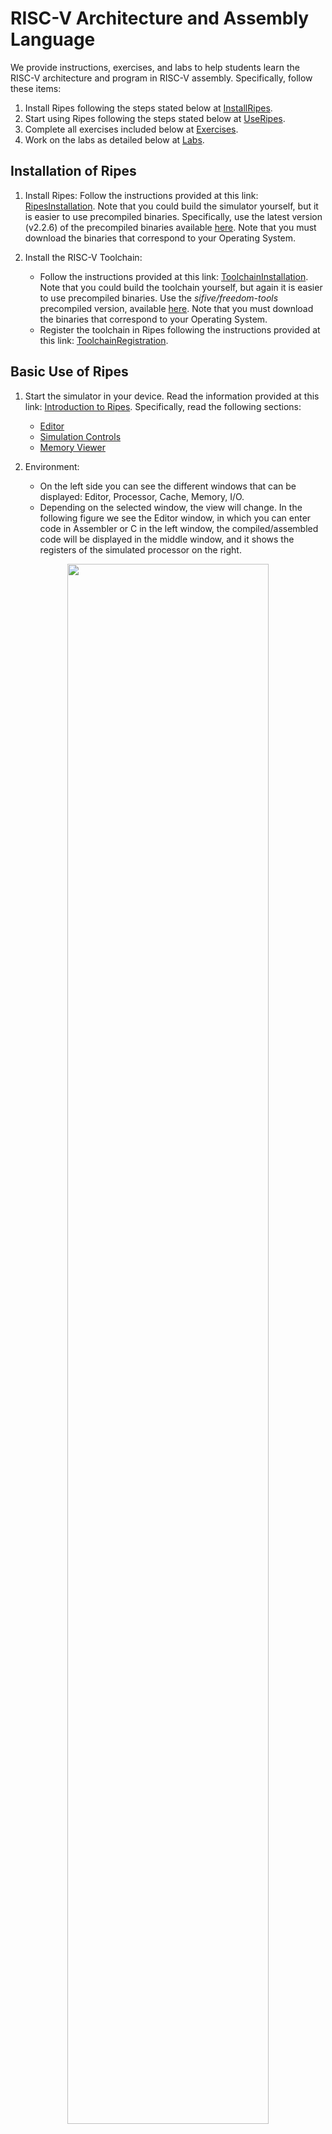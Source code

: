 # RISC-V Architecture and Assembly Language
We provide instructions, exercises, and labs to help students learn the RISC-V architecture and program in RISC-V assembly. Specifically, follow these items:
1. Install Ripes following the steps stated below at [InstallRipes](https://github.com/artecs-group/RVfpga-sim-addons/blob/main/Computer_Fundamentals/RiscvArchitectureAssembly/README.md#installation-of-ripes).
2. Start using Ripes following the steps stated below at [UseRipes](https://github.com/artecs-group/RVfpga-sim-addons/blob/main/Computer_Fundamentals/RiscvArchitectureAssembly/README.md#basic-use-of-ripes).
3. Complete all exercises included below at [Exercises](https://github.com/artecs-group/RVfpga-sim-addons/blob/main/Computer_Fundamentals/RiscvArchitectureAssembly/README.md#exercises-about-risc-v-architecture-and-assembly-in-ripes).
4. Work on the labs as detailed below at [Labs](https://github.com/artecs-group/RVfpga-sim-addons/blob/main/Computer_Fundamentals/RiscvArchitectureAssembly/README.md#labs-about-risc-v-architecture-and-assembly-in-ripes).

## Installation of Ripes

1. Install Ripes: Follow the instructions provided at this link: [RipesInstallation](https://github.com/mortbopet/Ripes?tab=readme-ov-file#downloading--installation). Note that you could build the simulator yourself, but it is easier to use precompiled binaries. Specifically, use the latest version (v2.2.6) of the precompiled binaries available [here](https://github.com/mortbopet/Ripes/releases). Note that you must download the binaries that correspond to your Operating System.

2. Install the RISC-V Toolchain:
    - Follow the instructions provided at this link: [ToolchainInstallation](https://github.com/mortbopet/Ripes/blob/master/docs/c_programming.md#toolchain). Note that you could build the toolchain yourself, but again it is easier to use precompiled binaries. Use the *sifive/freedom-tools* precompiled version, available [here](https://github.com/sifive/freedom-tools/releases/tag/v2020.04.0-Toolchain.Only). Note that you must download the binaries that correspond to your Operating System.
    - Register the toolchain in Ripes following the instructions provided at this link: [ToolchainRegistration](https://github.com/mortbopet/Ripes/blob/master/docs/c_programming.md#toolchain-registration).


## Basic Use of Ripes

1. Start the simulator in your device. Read the information provided at this link: [Introduction to Ripes](https://github.com/mortbopet/Ripes/blob/master/docs/introduction.md). Specifically, read the following sections:
    - [Editor](https://github.com/mortbopet/Ripes/blob/master/docs/introduction.md#the-editor-tab)  
    - [Simulation Controls](https://github.com/mortbopet/Ripes/blob/master/docs/introduction.md#controlling-the-simulator)  
    - [Memory Viewer](https://github.com/mortbopet/Ripes/blob/master/docs/introduction.md#the-memory-tab)  

2. Environment:
    - On the left side you can see the different windows that can be displayed: Editor, Processor, Cache, Memory, I/O.
    - Depending on the selected window, the view will change. In the following figure we see the Editor window, in which you can enter code in Assembler or C in the left window, the compiled/assembled code will be displayed in the middle window, and it shows the registers of the simulated processor on the right.

<p align="center">
  <img src="../Images/EditorFigure.png" width=80% height=80%>
</p>

#### Configuration

3. Before simulating the program, select the Single Cycle processor, enable the M extension and disable the C extension:

<p align="center">
  <img src="../Images/SingleCycle.png" width=80% height=80%>
</p>

#### RISC-V Assembly Program

4. The following RISC-V assembly program subtracts 1 to each element of vector ```v```.

```
  .global main
  
  .equ n ,10
  
  .data
  v: .word 12 ,1 , -2 ,15 , -8 ,4 , -31 ,8 ,8 ,25
  
  .text
  main:
    li s1 , n
    mv s2 , zero # s2 es i
    for:
      beq s2,s1,fin
      la t1 , v 		# t1= @base de v
      slli t3 ,s2 ,2 	# i*4
      add t2 ,t1 ,t3 	# t2= @efectiva de v[i]
      lw s3 ,0( t2)
      addi s3 ,s3 ,-1
      sw s3 ,0( t2)
      addi s2 ,s2 ,1 	# i=i+1
      j for
    fin:
    j fin
```

Copy the previous program into the left-most window of the editor tab in your Ripes simulator. The disassembled version will be generated, as shown below.

<p align="center">
  <img src="../Images/Ex1.png" width=80% height=80%>
</p>

5. The top menu allows us to control the simulation. By hovering the mouse over each button we are informed about its functionality.

<p align="center">
  <img src="../Images/Menu.png" width=40% height=40%>
</p>

6. We can execute the code step by step:
    - The “minor” and “major” arrows in the top menu allow us to go forward or backward instruction by instruction.
    - The current instruction is shown highlighted in red.

<p align="center">
  <img src="../Images/Execution.png" width=40% height=40%>
</p>

7. Disassembled/binary code window and registers window:
    - The registers will be updated as we progress through the program.
    - When a register is updated, it will be highlighted in yellow.
    - The middle window shows the disassembled code. Note that, unlike the source, it only includes instructions (not pseudo-instructions).

<p align="center">
  <img src="../Images/Registers.png" width=90% height=90%>
</p>

8. The Memory window allows us to visualize the different memory sections. The figure shows the .text section, which includes the text of the code. At the bottom you must select, from the “Go to section” menu, the .text section. You can check that the hexadecimal code corresponds to the program instructions in the Editor.

<p align="center">
  <img src="../Images/Memory.png" width=90% height=90%>
</p>

9. At the bottom, in the “Go to section” menu, we can switch to the .data section. You can check that the data correspond to the vector components in the Editor.

<p align="center">
  <img src="../Images/DataSection.png" width=90% height=90%>
</p>

#### C Program

10. To simulate a C program, write or copy it into the left window, marking "Input Type" as C language. For example, the next C program can be seen in the following figure (you can test it in your simulator):

<p align="center">
  <img src="../Images/Editor.png" width=90% height=90%>
</p>

```
int main(void)
{
   int i,result,num=7;

   if (num > 1){
      result = num;
      for (i=num-1;i>1;i--)
      result = result*i;
   }
   else
      result=1;

   printf("Factorial = %d",result);

   while(1);
}
```

11. On the top menu, set the appropriate compiler arguments in ```Edit-Settings```:
    - Compiler arguments: ```-O1``` (you can select other options such as ```-O0```, ```-O2```, ```-O3```, ```-Os```)

  <p align="center">
    <img src="../Images/Linker.png" width=90% height=90%>
  </p>

12. Next, compile the program by clicking on the hammer icon. If the program is correct, the disassembled version will appear in the central window:

<p align="center">
  <img src="../Images/Martillo.png" width=90% height=90%>
</p>

13. Run the program by clicking the "Fast Execution" button. The result of the factorial calculation will appear in the console:

<p align="center">
  <img src="../Images/Execution.png" width=70% height=70%>
</p>

14. Recompile the program with different optimization levels (see step 11 above) and compare the assembled programs generated by each of them.

15. Recompile the program with a -O0 optimization level and the following two different scenarios: M extension enabled and M extension disabled (see step 3 above). Compare the assembly code generated for the ```main``` function in each scenario.


## Exercises about RISC-V Architecture and Assembly in Ripes
We next provide a selection of the exercises proposed in Module 3 ([ExercisesModule3](https://www.fdi.ucm.es/profesor/mendias/FC2/FC2problems3.pdf)). In all cases, before completing the proposed tasks, you should try to implement the programs in RISC-V assembly and then compare your solution with the one provided. The remaining exercises provided in the sheet ([ExercisesModule3](https://www.fdi.ucm.es/profesor/mendias/FC2/FC2problems3.pdf)) should also be resolved and tested by the students in Ripes.

### Exercise 1
Write a RISC-V assembly program that implements the following code.

```
int x = 10, y = 5;
if (x >= y) {
 x = x + 2;
 y = y - 2;
}
```

Once you have completed your version of the program in assembly, compare it with the solution provided below and test the programs in Ripes. Do the following tasks (in this first exercise, we provide an example solution for these tasks, which can serve as a useful reference for completing the remaining exercises in a similar way):
- Analyze the assembled code. Pay special attention to the translation of pseudo-instructions to RISC-V instructions.
- Simulate the program in Ripes step-by-step. Test different values for ```x``` and ```y```.
- Analyze the registrs during the execution.
- Analyze the memory state at the beginning and at the end of the execution. Analyze both the ```.text``` and the ```.data``` sections.


*SOLUTION:*

```
.global main # Hace global la etiqueta " main "

.data # sección de datos iniciados
x: .word 10 # declara una variable de 32 bits de valor 10
y: .word 5

.text # sección de instrucciones
main:
    la t0,x # pseudo instrucción t0=@x
    la t1,y # pseudo instrucción t1=@y
    lw s1,0(t0) # s1 = 10
    lw s2,0(t1) # s2 =5
    blt s1,s2, fin # condición inversa s1 <s2
        addi s1,s1,2 # x=x+2
        addi s2,s2,-2 # y=y -2
    sw s1,0(t0)
    sw s2,0(t1)
fin:
j fin
```

*EXAMPLE SOLUTION FOR THE TASKS:*

**Analyze the assembled code. Pay special attention to the translation of pseudo-instructions to RISC-V instructions.**

On the right window you can see the assembled code generated by Ripes:

![image](https://github.com/user-attachments/assets/480b6ced-e66d-48b8-a87e-6cdbe836d5e4)

You can analyze the translation of each instruction. As an example, the first pseudo-instruction (```la t0,x```) is translated into two RISC-V instructions, where the first instruction (```auipc x5 0x10000```) adds the current PC (0x0) and a 32-bit value with the low 12 bits as 0 and the high 20 bits coming from the U-type immediate (0x10000), and the second instruction (```addi x5 x5 0```) changes nothing in this case. Note that ```t0``` is the alias for ```x5```. Note also that the resulting value is the address where variable x is stored in memory (0x10000000).

**Analyze the registrs during the execution.**

You can analyze the registers after each cycle. As an example, we next show the register file at the end of the ```if``` condition, which is met in this case:

![image](https://github.com/user-attachments/assets/a7f6b5e4-c0a4-4af7-b8bd-3d3743ae8918)

- x9=0xc, which is the result of adding 0x2 to the initial value of x (0xa).
- x18=0x3, which is the result of subtracting 0x2 to the initial value of y (0x5).

**Analyze the memory state at the beginning and at the end of the execution. Analyze both the ```.text``` and the ```.data``` sections.**

This is the .data section at the beginning:

![image](https://github.com/user-attachments/assets/b67fac70-b968-4c68-b098-5c779dee5679)

This is the .data section at the end:

![image](https://github.com/user-attachments/assets/92075615-a2a3-4787-85b9-34463ff5b696)

Finally, this is the .text section, that includes the assembled program in binary. You can compare it with the one shown in the Editor tab:

![image](https://github.com/user-attachments/assets/ef8e2d4a-1c9a-4376-bc03-2ef31cc9169a)


### Exercise 2
Write a RISC-V assembly program that implements the following code. 

```
int x = 5, y = 10;
if (x >= y) {
 x = x + 2;
 y = y + 2;
}
else {
 x = x - 2;
 y = y - 2;
}
```

Once you have completed your version of the program in assembly, compare it with the solution provided below and test the programs in Ripes. Do the same tasks as in Exercise 1.

*SOLUTION:*

```
.global main

.data # sección de datos iniciados
x: .word 5
y: .word 10


.text # sección de instrucciones
main:
    la t0,x # pseudoinstrucción t0=@x
    la t1,y # pseudoinstrucción t1=@y
    lw s1,0(t0) # s1 =5
    lw s2,0(t1) # s2 =10
    blt s1,s2, else # condición inversa s1 <s2
        addi s1,s1,2 # x=x+2
        addi s2,s2,2 # y=y+2
    j fin_if
    else:
        addi s1,s1,-2 # x = x -2;
        addi s2,s2,-2 # y = y -2
    fin_if:
    sw s1,0(t0)
    sw s2,0(t1)
fin:
j fin
```


### Exercise 6
The following program calculates the greatest common divisor of two numbers ```a``` and ```b``` according to the Euclidean algorithm. Write a RISC-V assembly program that implements the following code.

```
int a=5, b=15, gcd;
while (a  b) {
 if (a > b)
 a = a - b;
 else
 b = b - a;
}
gcd = a;
```

Once you have completed your version of the program in assembly, compare it with the solution provided below and test the programs in Ripes. Do the same tasks as in Exercise 1.

*SOLUTION:*

```
.global main

.data
a: .word 5
b: .word 15
mcd: .word 0

.text
main:
    la t1,a
    lw s1,0(t1) # s1 es a
    la t2,b
    lw s2,0(t2) # s2 es b
    while:
        beq s1,s2,fin_while
            ble s1,s2,else
                sub s1,s1,s2 # a=a-b
            j fin_if
            else:
                sub s2,s2,s1 # b=b-a
            fin_if:
        j while
    fin_while:
    la t3,mcd # t3 = @mcd
    sw s1,0(t3)
fin:
j fin
```


### Exercise 8
The following code increments the components of a vector with 10 elements. 

```
#define N 10
int V[N] = {12, 1, -2, 15, -8, 4, -31, 8, 8, 25};
for (i = 0; i < N; i++)
 V[i] = V[i] + 1;
```

This is a possible implementation in RISC-V assembly.

```
.global main

.equ n,10

.data
v: .word 12,1,-2,15,-8,4,-31,8,8,25

.text
main:
    li s1,n # s1=n
    mv s2,zero # s2 es i
    for:
    beq s2,s1,fin
        la t1,v # t1= @base de v
        slli t3,s2,2 # i*4
        add t2,t1,t3 # t2= @efectiva de v[i]
        lw s3,0(t2)
        addi s3,s3,1
        sw s3,0(t2)
        addi s2,s2,1 # i=i+1
    j for
fin:
j fin
```

Run the code and answer the following questions. Add screenshots of the execution to complement your answers.

- Briefly explain what the code does.
- Provide examples of the different addressing modes we explained in theory based on the instructions in the program (use examples of instructions, not pseudo-instructions).
- What instruction does the pseudo-instruction ```li s1, n``` translate to? You can view this in the ```firmware.dis``` file generated by the RISC-V compiler provided with PlatformIO:

![image](https://github.com/user-attachments/assets/02287f69-8375-4e0e-9a3b-78c2abd7e251)

- What instruction does the pseudo-instruction ```mv s2, zero``` translate to?
- To which machine instruction in hexadecimal does the pseudo-instruction ```mv s2, zero``` translate? Considering the format of RISC-V instructions, explain which fields the machine instruction contains.
- Take a screenshot of the memory viewer clearly identifying, one by one, the instructions that make up the for loop. Are they properly aligned?
- Take a screenshot of the memory viewer at the end of each iteration, showing how the vector evolves.
- In this code, a simple modification can be made to improve its performance. Write modified code, explain why it improves efficiency, and show a screenshot in which the final vector is visible in memory.
- Modify the code so that it subtracts 1 from the components whose stored value is odd and adds 1 to the components whose stored value is even.


### Exercise 9
The following code counts the number of components greater than 0 within a vector with 6 elements. Translate it into RISC-V assembly code. 

```
#define N 6
int V[N] = {14, 1, -2, 7, -8, 4};
int count = 0;
for (i = 0; i < N; i++) {
 if (V[i] > 0)
 count = count + 1;
}
```

Once you have completed your version of the program in assembly, compare it with the solution provided below and test the programs in Ripes. Do the same tasks as in Exercise 1.

*SOLUTION:*

```
.global main

.equ n,6

.data
v: .word -14,1,-2,-7,-8,4
count: .word 0

.text
main:
la t1,v # t1 tiene la dirección base de v
li t2,n # t2=n
li t3,0 # t3 es el índice
li s2,0 # s2 = count =0
for:
   bge t3,t2,fin_for
   slli t5,t3,2 # t5=i*4
   add t5,t5,t1 # @=i*4+ @b
   lw s1,0(t5) # @s1=v[i]
   li t6,0 # t6 =0
   if:
   ble s1,t6,fin_if
       addi s2,s2,1
   fin_if:
   addi t3,t3,1
   j for
fin_for:
la t1,count
sw s2,0(t1)
end:
j end
```


### Exercise 16
Write a C and a RISC-V assembly program to implement a variant of the bubble sort algorithm. This variant sorts the elements of the vector according to the following code. 

```
do {
 swapped = false
 for (i = 0; i <= N-2; i++){
 if (V[i] > V[i+1]){
 swap( V[i], V[i+1] )
 swapped = true
 }
} while swapped
```

*PROGRAM IN C:*

```
#define N 4

int V[N]={5,2,3,1};

void main(void)
{
   int swapped=1, i;

   while(swapped){
       swapped=0;
       for (i=0; i<(N-1); i++){
           if (V[i] > V[i+1]){
               swap(&V[i], &V[i+1]);
               swapped=1;
           }
       }
   }

   while(1);

}

void swap(int *V, int *W){
   int temp;
   temp=*V;
   *V=*W;
   *W=temp;
}
```

*PROGRAM IN RISC-V ASSEMBLY:*

```
.global main
.equ n, 10

.data
V: .word 2,5,6,0,9,4,6,5,-10,-1

.text
main:
li s4,n # s1 =n
addi s4,s4,-1
do:
   mv s3,zero # s3= swapped = false
   mv s5,zero # t1=i
   for:
       bge s5,s4, fin_for
       la t2,V # t2= @base v
       slli t3,s5,2 # i*4
       add a0,t3,t2 # @i
       lw s1,0(a0) # V[i]
       addi a1,a0,4 # @i +1
       lw s2,0(a1) # V[i +1]
       if:
           ble s1,s2,fin_if
           call swap
           li s3,1 # swapped = true
       fin_if:
       addi s5,s5,1
   j for
   fin_for:
   li t4,1
beq s3,t4,do
fin:
j fin

swap:
    addi sp,sp,-8
    sw s1,0(sp)
    sw s2,4(sp)
    lw s1,0(a0)
    lw s2,0(a1)
    sw s1,0(a1)
    sw s2,0(a0)
    lw s1,0(sp)
    lw s2,4(sp)
    addi sp,sp,8
jr ra # también ret
```

Complete the following tasks (do them for the two programs, unless stated differently):
- Test the execution of the programs step-by-step. Take several screenshots during the execution of the program at relevant points, showing the instructions, registers, and memory. For example, you can show the evolution of memory as the data gets sorted.
- Explain the prologue for the ```swap``` function.
- Is the ```swap``` function a leaf or non-leaf subroutine? What is the difference, and how does it affect the prologue?
- Copy the instructions that prepare the input parameters for the ```swap``` subroutine. Are the parameters passed by value or by reference? Why?
- Finally, compile the C code with optimization levels -O0 and -O1, and repeat the previous item. This item can only be tested in Whisper or Ripes, not on the board.


### Exercise 17
Given the following RISC-V assembly code:

```
.global main

.equ n ,5

.data
res: .word 0

.text
main:
  li a1 , n
  la s3 , res
  call factorial
  sw a0 ,0( s3 )
  fin:
  j fin

factorial:
  # prologo
  addi sp , sp , -8
  sw s1 ,0( sp )
  sw s2 ,4( sp )
  # cuerpo
  li s1 ,1
  mv s2 , a1
  li s3 ,1
  for:
    ble s2 , s3 , fin_for
    mul s1 , s1 , s3
    addi s2 , s2 , -1
    j for
  fin_for:
  mv a0 , s1
  # epilogo
  lw s1 ,0( sp )
  lw s2 ,4( sp )
  addi sp , sp ,8
  jr ra
```

Run the code and answer the following questions. Add screenshots to complement your answers.

- The code contains three errors. Identify and correct them. Copy the modified code, explain the corrections, and include a screenshot illustrating its functionality.
- Find examples of each of the formats used in RISCV (R, I, S, B, U, J) and explain these formats in detail based on the examples shown.
- What values does the stack contain, and what is the value of sp during the execution of the subroutine? Justify your answer.
- Suppose the processor did not include the M extension (you can research this extension online). Perform the multiplication in the factorial function by calling a new subroutine that calculates the multiplication through successive additions (within a loop, add the multiplicand as many times as indicated by the multiplier). Show and explain the modifications you made and illustrate their execution. Emphasize the management involved in introducing a new nested subroutine, particularly in terms of saving registers and the evolution of the stack.

### Extension to Exercise 17
The following code is a possible implementation in C of the computation of the factorial of a random integer number. Analyze the assembly functions generated with different optimization levels (-O0, -O1, -O2, -O3, -Os), and explain the differences between them. Analyze the simulation of each scenario in Ripes.

```
#include <stdio.h>
#include <stdlib.h>
#include <time.h>

int main(void)
{
   int i,result,num;

   srand(time(NULL));
   num = (rand() % 10) + 1;

   if (num > 1){
      result = num;
      for (i=num-1;i>1;i--)
      result = result*i;
   }
   else
      result=1;

   printf("Factorial = %d",result);

   while(1);
}
```


### Exercise 18
Given two points ```P1(x1, y1)``` and ```P2(x2, y2)```, their Chebyshev distance can be calculated with the following algorithm: 

```
int chebyshev(int x1, int y1, int x2, int y2)
{
 int d1, d2;
 d1 = abs(x1 - x2)
 d2 = abs(y1 - y2)
 if (d2 > d1)
 d1 = d2;
 return d1;
}
```

Write a RISC-V assembly function, ```chebyshev(x1,x2,y1,y2)```, which will receive the coordinates of two points P1 and P2 and will return their Chebyshev distance. This function will call another function that calculates the absolute value of a given number.

Then, program the following code and test it in Ripes. The program stores (into a vector D) the Chebyshev distances of a point P to each of the points within a vector V with N elements. P, V y D will be global variables. Vector V will contain 2N integers such that the i-th point will have coordinates (x, y) = (V[2*i], V[2*i + 1]) 

```
#define N, ...
int Px, Py; // x , y coordinates of point P
int V[2N]; //Vector with N points V=[x0,y0,x1,y1,...]
int D[N]; //Vector with N distances
void main(void)
{
int i;
for (i = 0; i < N; i++)
 D[i] = chebyshev(Px, Py, V[2*i], V[2*i + 1]);
}
```

Once you have completed your version of the program in assembly, compare it with the solution provided below and test the programs in Ripes. Do the following tasks:
- Analyze and simulate the RISC-V assembly program in Ripes. Pay special attention to the RISC-V calling convention.

*SOLUTION:*

```
.global main
.equ n,5 #nº de puntos a testear (2*n componentes)

.data
P: .word 4,5 # coordenadas x e y del punto P
V: .word 1,2,-3,4,5,9,17,-15,20,12 # Vector de N puntos V=[x0,y0,x1,y1,...]
sol: .word 0,0,0,0,0

.text
main:
mv s1,zero
li s2,n
la s3,V
for:
bge s1,s2,fin_for
la s6,P
lw a0,0(s6)
lw a1,4(s6)
slli s4,s1,1
slli s4,s4,2
add s4,s4,s3
lw a2,0(s4)
lw a3,4(s4)
call chebyshev
la s5,sol
slli s4,s1,2
add s4,s4,s5
sw a0,0(s4)
addi s1,s1,1
j for
fin_for:
j fin_for

chebyshev:
#prólogo
addi sp,sp,-12
sw s1,0(sp)
sw s2,4(sp)
sw ra,8(sp)
# cuerpo
d1:
sub s1,a0,a2 #x1 -x2
mv a0,s1
call abs
mv s1,a0
d2:
sub s2,a1,a3 #y1 -y2
mv a0,s2
call abs
mv s2,a0
if:
ble s2,s1,fin_call
mv s1,s2
fin_call:
mv a0,s1
# epílogo
lw s1,0(sp)
lw s2,4(sp)
lw ra,8(sp)
addi sp,sp,12
ret

abs:
bgez a0,pos
sub a0,zero,a0
pos:
ret
```


## Labs about RISC-V Architecture and Assembly in Ripes

### Lab 1

*NOTE: The script for the RISC-V Eclipse-based simulator is available here: [Lab 1 Spanish](https://drive.google.com/file/d/1vD-dEj_I9e0J7_fJanic2wUBde0CfJug/view?usp=drive_link) and [Lab 1 English](https://drive.google.com/file/d/1uVBFE2tmdGbNSWV2WaadVvWc9HtvPOEh/view?usp=drive_link).*

Test the following C example in Ripes:

```
main(){
   int a = 5 , b = 8;
   int mayor ;
  
   if ( a > b ) mayor = a ;
   else mayor = b ;
}
```

Test the following RISC-V assembly example code in Ripes:

```
.data
A: .word 5
B: .word 8
MAYOR: .word 0

.text
.global main

main:
  la t2 , A
  lw t0 , 0( t2 )
  la t3 , B
  lw t1 , 0( t3 )
  ble t0 , t1 , mayb
    la t4 , MAYOR
    sw t0 , 0( t4 )
    j fin
  mayb:
    la t4 , MAYOR
    sw t1 , 0( t4 )
fin:
j fin
```

Develop a RISC‐V assembly program that implements the following high‐level behavior. Build and debug the project in Ripes, and confirm that the result is correct.

```
#define N 10
int res = 0 ;
for (int i = 0; i < N; i++) {
    res += i;
}
```

Modify the previous program by adding a new output variable, ```res2```, where only the values of ```i``` that are multiples of 4 are accumulated. A number is a multiple of 4 if its two least significant binary bits are 00. To check this, use an ```and``` operation between ```i``` and 3 (which is 11 in binary) and verify if the result is 0 (multiple of 4) or not.

### Lab 2

*NOTE: The script for the RISC-V Eclipse-based simulator is available here: [Lab 2 Spanish](https://drive.google.com/file/d/1Arfs1Qzv8lMRCRRB0M0ugKqZXWSvwogY/view?usp=drive_link) and [Lab 2 English](https://drive.google.com/file/d/1wIz-KVbmyh0cShWmqq17FFPhKjqD4m2V/view?usp=drive_link).*

Develop a RISC‐V assembly program with the high‐level behavior shown next. This program will sort an integer vector V into a target vector W in ascending order. Note that the elements of W will be the elements of V, but sorted from minimum to maximum. The elements of V will be replaced with the value INT_MAX after they have been sorted in W. Build and debug the project in Ripes and confirm that the result is correct.

```
#define N 8
#define INT_MAX 65536

int V[N] = {‐7,3,‐9,8,15,‐16,0,3};
int W[N];
int min , index ;

for (j = 0; j < N; j++) {
    min = INT_MAX ;
    for (i = 0; i < N; i++) {
        if (V[i] < min ) {
            min = V[i];
            index = i ;
        }
    }
    W[j] = V[index];
    V[index] = INT_MAX ;
}
```

Create a new global integer variable called ```NumMay``` initialized to 0. At the end of the execution, this variable should store the number of elements in the vector ```V``` that are greater than or equal to five.

Include a new vector ```C``` where the data is sorted in descending order.

Include two new vectors, ```D``` and ```E```, in the code. The first should store the even elements in ascending order, and the second should store the odd elements in ascending order.

### Lab 3

*NOTE: The script for the RISC-V Eclipse-based simulator is available here: [Lab 3 Spanish](https://drive.google.com/file/d/1h-30tYPEItEp7HP_PFog_on8usOPHAIP/view?usp=drive_link) and [Lab 3 English](https://drive.google.com/file/d/1DG843vUgz7SzUuMzVe_iNZjI7YVk_Oyl/view?usp=drive_link).*

Develop a RISC‐V assembly program to multiply two integer numbers. Obviously, in this case the RISC‐V ```mul``` instruction cannot be used. Build and debug the project in Ripes and confirm that the result is correct.

```
int mul(int a, int b) {
    int res = 0;
    while (b > 0) {
        res += a;
        b‐‐;
    }
    return res;
}
```

Develop a RISC‐V assembly program to calculate the dot product of two vectors. Call the ```mul``` function implemented above. Build and debug the project in Ripes and confirm that the result is correct.

```
int dotprod(int V[], int W[], int n) {
    int acc = 0;
    for (int i = 0; i < n; i++) {
        acc += mul(V[i], W[i]);
    }
    return acc;
}
```

Develop a RISC‐V assembly program, which calls the two previous functions (```mul``` and ```dotprod```), to determine which of two vectors has a greater norm (length).

```
#define N 4
int A[] = {3,5,1,9}
int B[] = {1,6,2,3}
int res;
void main() {
    int normA = dotprod(A, A, N);
    int normB = dotprod(B, B, N);
    if (normA > normB)
        res = 0xa;
    else
        res = 0xb;
}
```

Add the following functionality to the previous program. This new functionality calculates of the weighted average of vector ```A```, using the values of ```B``` as weights. You can base it on the following pseudocode:

<img src="https://github.com/user-attachments/assets/4efd3cd9-3024-4536-92bf-a05d42fd5d8e" width="500" />

Note that the program must use two new functions that you must also implement in assembly:

Function ```idiv:```

<img src="https://github.com/user-attachments/assets/11790f62-f709-498b-acb9-ce2149e968df" width="250" />

Function ```vsum:```

<img src="https://github.com/user-attachments/assets/ef07d30c-9bb7-4474-a5e2-120abee36aaf" width="300" />


### Lab 4

*NOTE: The script for the RISC-V Eclipse-based simulator is available here: [Lab 4 Spanish](https://drive.google.com/file/d/1HYT762RhUX790BzBcWIhEE_K_vc6RVvk/view?usp=drive_link) and [Lab 4 English](https://drive.google.com/file/d/1njXjxYBLNCVi3pccEehvOG6DSoEcrCL9/view?usp=drive_link).*

Test in Ripes the following C program, that determines which of two vectors is farther from the origin.

```
# define N 5
int U [N ] = {5 , 2, -3 , 7 , 6};
int V [N ] = {6 , -1 , 1 , 0 , 3};
char mayor_u ;


void guardar ( char valor , char * ubicacion) {
   * ubicacion = valor ;
}


int mul (int a , int b) {
   int res = 0 , sign = 0;
   if (a < 0) {
     sign = 1;
     a = -a ;
   }
   while (a --) res += b;
   if ( sign )
     return - res ;
   else
     return res ;
}


int i_sqrt (int a) {
   int root = 0;
   while ( mul ( root , root ) < a ) {
     root ++;
   }
   return root ;
}


int eucl_dist (int w [] , int size ) {
   int acc = 0;
   for ( int i = 0; i < size ; i ++) {
     acc += mul (w[ i] , w[ i ]) ;
   }
   return i_sqrt ( acc );
}


void main () {
   int d_u = eucl_dist (U , N );
   int d_v = eucl_dist (V , N );
   char mayor = d_u > d_v ;
   guardar ( mayor , & mayor_u ) ;
   while (1) ;
}
```

Then, test in Ripes the following program, which combines C and RISC-V assembly languages, and that determines which of two vectors is farther from the origin. Note that this program performs the same functionality as the previous one, but in this case function ```guardar``` is implemented in assembly. 

Once you've tested and understood the program, translate function ```eucl_dist``` into RISC-V assembly in a similar way and debug and run it in Ripes.

```
# define N 5
int U [N ] = {5 , 2, -3 , 7 , 6};
int V [N ] = {6 , -1 , 1 , 0 , 3};
char mayor_u ;


int mul (int a , int b) {
 int res = 0 , sign = 0;
 if (a < 0) {
   sign = 1;
   a = -a ;
 }
 while (a --) res += b;
 if ( sign )
   return - res ;
 else
   return res ;
}


int i_sqrt (int a) {
 int root = 0;
 while ( mul ( root , root ) < a ) {
   root ++;
 }
 return root ;
}


int eucl_dist (int w [] , int size ) {
   int acc = 0;
   for ( int i = 0; i < size ; i ++) {
     acc += mul (w[ i] , w[ i ]) ;
   }
   return i_sqrt ( acc );
}


void main () {
 int d_u = eucl_dist (U , N );
 int d_v = eucl_dist (V , N );
 char mayor = d_u > d_v ;
 guardar ( mayor , & mayor_u ) ;

 asm volatile (
      "j end\n"

      "guardar:\n"
      "sb a0, 0(a1)\n"
      "ret\n"

      "end:\n"
 );

 while (1) ;
}
```

